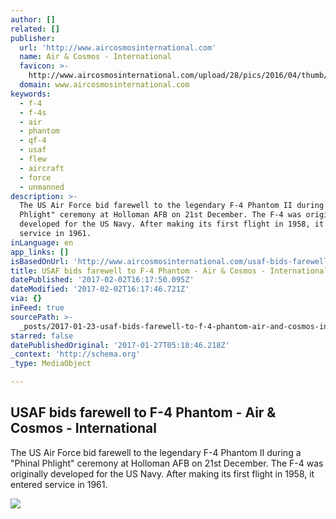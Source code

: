 ```yaml
---
author: []
related: []
publisher:
  url: 'http://www.aircosmosinternational.com'
  name: Air & Cosmos - International
  favicon: >-
    http://www.aircosmosinternational.com/upload/28/pics/2016/04/thumb/57021d1b9f3aa.png
  domain: www.aircosmosinternational.com
keywords:
  - f-4
  - f-4s
  - air
  - phantom
  - qf-4
  - usaf
  - flew
  - aircraft
  - force
  - unmanned
description: >-
  The US Air Force bid farewell to the legendary F-4 Phantom II during a "Phinal
  Phlight" ceremony at Holloman AFB on 21st December. The F-4 was originally
  developed for the US Navy. After making its first flight in 1958, it entered
  service in 1961.
inLanguage: en
app_links: []
isBasedOnUrl: 'http://www.aircosmosinternational.com/usaf-bids-farewell-to-f-4-phantom-88183'
title: USAF bids farewell to F-4 Phantom - Air & Cosmos - International
datePublished: '2017-02-02T16:17:50.095Z'
dateModified: '2017-02-02T16:17:46.721Z'
via: {}
inFeed: true
sourcePath: >-
  _posts/2017-01-23-usaf-bids-farewell-to-f-4-phantom-air-and-cosmos-internati.md
starred: false
datePublishedOriginal: '2017-01-27T05:18:46.218Z'
_context: 'http://schema.org'
_type: MediaObject

---
```

<article style=""><h1>USAF bids farewell to F-4 Phantom - Air &amp; Cosmos - International</h1><p>The US Air Force bid farewell to the legendary F-4 Phantom II during a "Phinal Phlight" ceremony at Holloman AFB on 21st December. The F-4 was originally developed for the US Navy. After making its first flight in 1958, it entered service in 1961.</p><img src="http://www.aircosmosinternational.com/upload/28/pics/2017/01/thumb/586e3b1090f03.jpeg" /></article>